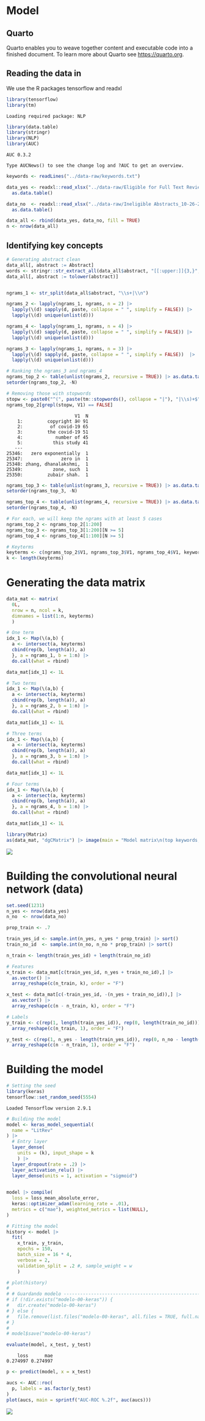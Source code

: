 Model
================

## Quarto

Quarto enables you to weave together content and executable code into a
finished document. To learn more about Quarto see <https://quarto.org>.

## Reading the data in

We use the R packages tensorflow and readxl

``` r
library(tensorflow)
library(tm)
```

    Loading required package: NLP

``` r
library(data.table)
library(stringr)
library(NLP)
library(AUC)
```

    AUC 0.3.2

    Type AUCNews() to see the change log and ?AUC to get an overview.

``` r
keywords <- readLines("../data-raw/keywords.txt")

data_yes <- readxl::read_xlsx("../data-raw/Eligible for Full Text Review_10-26-22.xlsx") |>
  as.data.table()

data_no  <- readxl::read_xlsx("../data-raw/Ineligible Abstracts_10-26-22.xlsx") |>
  as.data.table()

data_all <- rbind(data_yes, data_no, fill = TRUE)
n <- nrow(data_all)
```

## Identifying key concepts

``` r
# Generating abstract clean
data_all[, abstract := Abstract]
words <- stringr::str_extract_all(data_all$abstract, "[[:upper:]]{3,}", simplify = FALSE)
data_all[, abstract := tolower(abstract)]


ngrams_1 <- str_split(data_all$abstract, "\\s+|\\n")

ngrams_2 <- lapply(ngrams_1, ngrams, n = 2) |>
  lapply(\(d) sapply(d, paste, collapse = " ", simplify = FALSE)) |>
  lapply(\(d) unique(unlist(d)))

ngrams_4 <- lapply(ngrams_1, ngrams, n = 4) |>
  lapply(\(d) sapply(d, paste, collapse = " ", simplify = FALSE)) |>
  lapply(\(d) unique(unlist(d)))

ngrams_3 <- lapply(ngrams_1, ngrams, n = 3) |>
  lapply(\(d) sapply(d, paste, collapse = " ", simplify = FALSE))  |>
  lapply(\(d) unique(unlist(d)))

# Ranking the ngrams_3 and ngrams_4
ngrams_top_2 <- table(unlist(ngrams_2, recursive = TRUE)) |> as.data.table()
setorder(ngrams_top_2, -N)

# Removing those with stopwords
stopw <- paste0("^(", paste(tm::stopwords(), collapse = "|"), "|\\s)+$")
ngrams_top_2[grepl(stopw, V1) == FALSE]
```

                             V1  N
        1:         copyright â© 91
        2:          of covid-19 65
        3:         the covid-19 51
        4:            number of 45
        5:           this study 41
       ---                        
    25346:   zero exponentially  1
    25347:              zero in  1
    25348: zhang, dhanalakshmi,  1
    25349:           zone, such  1
    25350:         zubair shah.  1

``` r
ngrams_top_3 <- table(unlist(ngrams_3, recursive = TRUE)) |> as.data.table()
setorder(ngrams_top_3, -N)

ngrams_top_4 <- table(unlist(ngrams_4, recursive = TRUE)) |> as.data.table()
setorder(ngrams_top_4, -N)

# For each, we will keep the ngrams with at least 5 cases
ngrams_top_2 <- ngrams_top_2[1:200]
ngrams_top_3 <- ngrams_top_3[1:200][N >= 5]
ngrams_top_4 <- ngrams_top_4[1:100][N >= 5]

# Keyterms
keyterms <- c(ngrams_top_2$V1, ngrams_top_3$V1, ngrams_top_4$V1, keywords)
k <- length(keyterms)
```

# Generating the data matrix

``` r
data_mat <- matrix(
  0L,
  nrow = n, ncol = k, 
  dimnames = list(1:n, keyterms)
  )

# One term
idx_1 <- Map(\(a,b) {
  a <- intersect(a, keyterms)
  cbind(rep(b, length(a)), a)
  }, a = ngrams_1, b = 1:n) |>
  do.call(what = rbind)

data_mat[idx_1] <- 1L

# Two terms
idx_1 <- Map(\(a,b) {
  a <- intersect(a, keyterms)
  cbind(rep(b, length(a)), a)
  }, a = ngrams_2, b = 1:n) |>
  do.call(what = rbind)

data_mat[idx_1] <- 1L

# Three terms
idx_1 <- Map(\(a,b) {
  a <- intersect(a, keyterms)
  cbind(rep(b, length(a)), a)
  }, a = ngrams_3, b = 1:n) |>
  do.call(what = rbind)

data_mat[idx_1] <- 1L

# Four terms
idx_1 <- Map(\(a,b) {
  a <- intersect(a, keyterms)
  cbind(rep(b, length(a)), a)
  }, a = ngrams_4, b = 1:n) |>
  do.call(what = rbind)

data_mat[idx_1] <- 1L
```

``` r
library(Matrix)
as(data_mat, "dgCMatrix") |> image(main = "Model matrix\n(top keywords, 2-grams, 3-grams, and 4-grams)")
```

![](model0_files/figure-gfm/Data%20viz-1.png)

# Building the convolutional neural network (data)

``` r
set.seed(1231)
n_yes <- nrow(data_yes)
n_no  <- nrow(data_no)

prop_train <- .7

train_yes_id <- sample.int(n_yes, n_yes * prop_train) |> sort()
train_no_id  <- sample.int(n_no, n_no * prop_train) |> sort()

n_train <- length(train_yes_id) + length(train_no_id)

# Features
x_train <- data_mat[c(train_yes_id, n_yes + train_no_id),] |>
  as.vector() |>
  array_reshape(c(n_train, k), order = "F")

x_test <- data_mat[c(-train_yes_id, -(n_yes + train_no_id)),] |>
  as.vector() |>
  array_reshape(c(n - n_train, k), order = "F")

# Labels
y_train <- c(rep(1, length(train_yes_id)), rep(0, length(train_no_id))) |>
  array_reshape(c(n_train, 1), order = "F")

y_test <- c(rep(1, n_yes - length(train_yes_id)), rep(0, n_no - length(train_no_id))) |>
  array_reshape(c(n - n_train, 1), order = "F")
```

# Building the model

``` r
# Setting the seed
library(keras)
tensorflow::set_random_seed(5554)
```

    Loaded Tensorflow version 2.9.1

``` r
# Building the model
model <- keras_model_sequential(
  name = "LitRev"
) |>
  # Entry layer
  layer_dense(
    units = (k), input_shape = k
    ) |>
  layer_dropout(rate = .2) |>
  layer_activation_relu() |>
  layer_dense(units = 1, activation = "sigmoid")
  

model |> compile(
  loss = loss_mean_absolute_error,
  keras::optimizer_adam(learning_rate = .01),
  metrics = c("mae"), weighted_metrics = list(NULL), 
)

# Fitting the model
history <- model |>
  fit(
    x_train, y_train,
    epochs = 150,
    batch_size = 16 * 4, 
    verbose = 2,
    validation_split = .2 #, sample_weight = w
    )

# plot(history)
# 
# # Guardando modelo -------------------------------------------------------------
# if (!dir.exists("modelo-00-keras")) {
#   dir.create("modelo-00-keras")
# } else {
#   file.remove(list.files("modelo-00-keras", all.files = TRUE, full.names = TRUE))
# }
# 
# model$save("modelo-00-keras")
```

``` r
evaluate(model, x_test, y_test)
```

        loss      mae 
    0.274997 0.274997 

``` r
p <- predict(model, x = x_test)

aucs <- AUC::roc(
  p, labels = as.factor(y_test)
) 
plot(aucs, main = sprintf("AUC-ROC %.2f", auc(aucs)))
```

![](model0_files/figure-gfm/Evaluation-1.png)
